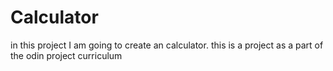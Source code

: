 # Calculator

in this project I am going to create an calculator.
this is a project as a part of the odin project curriculum
